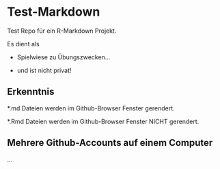 # Test-Markdown

Test Repo für ein R-Markdown Projekt.

Es dient als

-   Spielwiese zu Übungszwecken...

-   und ist nicht privat!

## Erkenntnis

\*.md Dateien werden im Github-Browser Fenster gerendert.

\*.Rmd Dateien werden im Github-Browser Fenster NICHT gerendert.

## Mehrere Github-Accounts auf einem Computer

...
